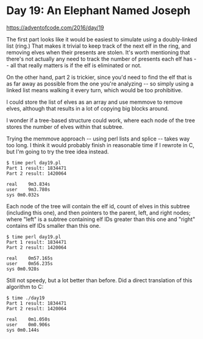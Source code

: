 # Day 19: An Elephant Named Joseph

<https://adventofcode.com/2016/day/19>

The first part looks like it would be easiest to simulate using a
doubly-linked list (ring.) That makes it trivial to keep track of the next
elf in the ring, and removing elves when their presents are stolen.
It's worth mentioning that there's not actually any need to track the number
of presents each elf has -- all that really matters is if the elf is
eliminated or not.

On the other hand, part 2 is trickier, since you'd need to find the elf that
is as far away as possible from the one you're analyzing -- so simply using
a linked list means walking it every turn, which would be too prohibitive.

I could store the list of elves as an array and use memmove to remove elves,
although that results in a lot of copying big blocks around.

I wonder if a tree-based structure could work, where each node of the tree
stores the number of elves within that subtree.

Trying the memmove approach -- using perl lists and splice -- takes way too
long. I think it would probably finish in reasonable time if I rewrote in C,
but I'm going to try the tree idea instead.

```
$ time perl day19.pl 
Part 1 result: 1834471
Part 2 result: 1420064

real	9m3.834s
user	9m3.780s
sys	0m0.032s
```

Each node of the tree will contain the elf id, count of elves in this
subtree (including this one), and then pointers to the parent, left, and
right nodes; where "left" is a subtree containing elf IDs greater than this
one and "right" contains elf IDs smaller than this one.

```
$ time perl day19.pl 
Part 1 result: 1834471
Part 2 result: 1420064

real	0m57.165s
user	0m56.235s
sys	0m0.928s
```

Still not speedy, but a lot better than before. Did a direct translation of
this algorithm to C:

```
$ time ./day19 
Part 1 result: 1834471
Part 2 result: 1420064

real	0m1.050s
user	0m0.906s
sys	0m0.144s
```
